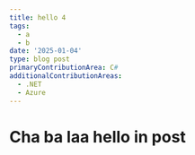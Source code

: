 ```yaml
---
title: hello 4
tags:
  - a
  - b
date: '2025-01-04'
type: blog post
primaryContributionArea: C#
additionalContributionAreas:
  - .NET
  - Azure
---
```




# Cha ba laa hello in post
